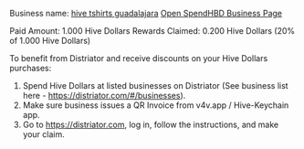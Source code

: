 Business name: [hive tshirts guadalajara](https://distriator.com/#/businesses/hive%20tshirts%20guadalajara)
[Open SpendHBD Business Page]()

Paid Amount: 1.000 Hive Dollars
Rewards Claimed: 0.200 Hive Dollars (20% of 1.000 Hive Dollars)

To benefit from Distriator and receive discounts on your Hive Dollars purchases:

1. Spend Hive Dollars at listed businesses on Distriator (See business list here - <https://distriator.com/#/businesses>).
2. Make sure business issues a QR Invoice from v4v.app / Hive-Keychain app.
3. Go to <https://distriator.com>, log in, follow the instructions, and make your claim.
